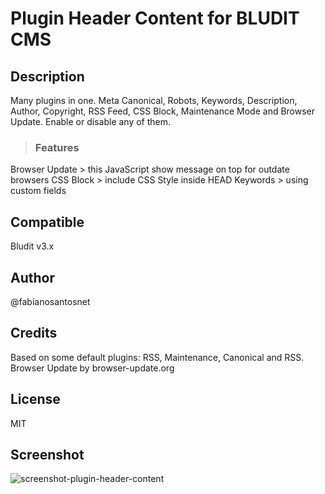 # Plugin Header Content for BLUDIT CMS

## Description
Many plugins in one. Meta Canonical, Robots, Keywords, Description, Author, Copyright, RSS Feed, CSS Block, Maintenance Mode and Browser Update. Enable or disable any of them.

> ### Features 
Browser Update  > this JavaScript show message on top for outdate browsers
CSS Block > include CSS Style inside HEAD
Keywords > using custom fields

## Compatible 
Bludit v3.x

## Author
@fabianosantosnet

## Credits
Based on some default plugins: RSS, Maintenance, Canonical and RSS.
Browser Update by browser-update.org

## License
MIT

## Screenshot
![screenshot-plugin-header-content](https://github.com/fabianosantosnet/plugins-repository/master/items/header-content/screenshot.png)